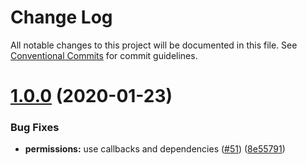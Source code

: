# Change Log

All notable changes to this project will be documented in this file.
See [Conventional Commits](https://conventionalcommits.org) for commit guidelines.

# [1.0.0](https://github.com/bycedric/use-expo/compare/v0.10.1...1.0.0) (2020-01-23)


### Bug Fixes

* **permissions:** use callbacks and dependencies ([#51](https://github.com/bycedric/use-expo/issues/51)) ([8e55791](https://github.com/bycedric/use-expo/commit/8e5579133f32981376ec47354d17ca5e1b0b6b32))

